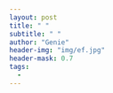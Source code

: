 ```yaml
---
layout: post
title: " "
subtitle: " "
author: "Genie"
header-img: "img/ef.jpg"
header-mask: 0.7
tags:
  -  
---
```

